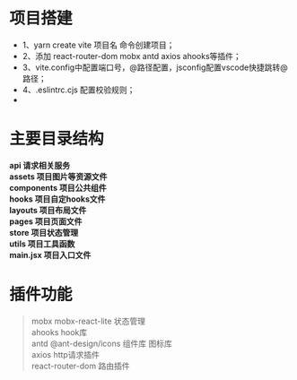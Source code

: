 
# 项目搭建
* 1、yarn create vite 项目名 命令创建项目；
* 2、添加 react-router-dom mobx antd axios ahooks等插件；
* 3、vite.config中配置端口号，@路径配置，jsconfig配置vscode快捷跳转@路径；
* 4、.eslintrc.cjs 配置校验规则；
* 
# 主要目录结构
**api 请求相关服务**  
**assets 项目图片等资源文件**  
**components 项目公共组件**  
**hooks 项目自定hooks文件**  
**layouts 项目布局文件**  
**pages 项目页面文件**  
**store 项目状态管理**  
**utils 项目工具函数**  
**main.jsx 项目入口文件**  

# 插件功能

> mobx mobx-react-lite 状态管理  
> ahooks hook库  
> antd @ant-design/icons 组件库 图标库  
> axios http请求插件  
> react-router-dom 路由插件  
